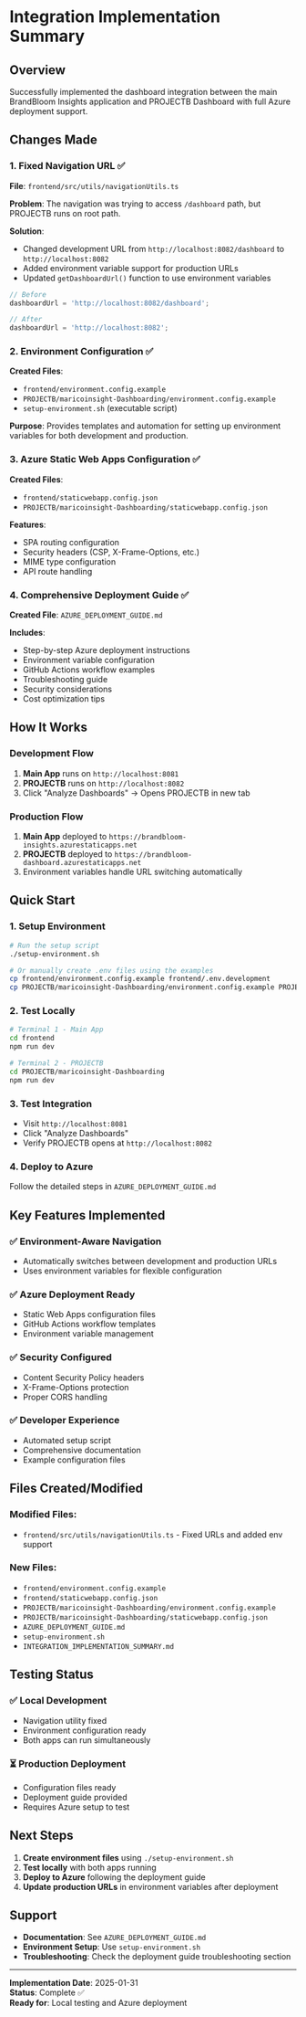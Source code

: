 # Integration Implementation Summary

## Overview

Successfully implemented the dashboard integration between the main BrandBloom Insights application and PROJECTB Dashboard with full Azure deployment support.

## Changes Made

### 1. Fixed Navigation URL ✅

**File**: `frontend/src/utils/navigationUtils.ts`

**Problem**: The navigation was trying to access `/dashboard` path, but PROJECTB runs on root path.

**Solution**: 
- Changed development URL from `http://localhost:8082/dashboard` to `http://localhost:8082`
- Added environment variable support for production URLs
- Updated `getDashboardUrl()` function to use environment variables

```typescript
// Before
dashboardUrl = 'http://localhost:8082/dashboard';

// After  
dashboardUrl = 'http://localhost:8082';
```

### 2. Environment Configuration ✅

**Created Files**:
- `frontend/environment.config.example`
- `PROJECTB/maricoinsight-Dashboarding/environment.config.example`
- `setup-environment.sh` (executable script)

**Purpose**: Provides templates and automation for setting up environment variables for both development and production.

### 3. Azure Static Web Apps Configuration ✅

**Created Files**:
- `frontend/staticwebapp.config.json`
- `PROJECTB/maricoinsight-Dashboarding/staticwebapp.config.json`

**Features**:
- SPA routing configuration
- Security headers (CSP, X-Frame-Options, etc.)
- MIME type configuration
- API route handling

### 4. Comprehensive Deployment Guide ✅

**Created File**: `AZURE_DEPLOYMENT_GUIDE.md`

**Includes**:
- Step-by-step Azure deployment instructions
- Environment variable configuration
- GitHub Actions workflow examples
- Troubleshooting guide
- Security considerations
- Cost optimization tips

## How It Works

### Development Flow
1. **Main App** runs on `http://localhost:8081`
2. **PROJECTB** runs on `http://localhost:8082`
3. Click "Analyze Dashboards" → Opens PROJECTB in new tab

### Production Flow
1. **Main App** deployed to `https://brandbloom-insights.azurestaticapps.net`
2. **PROJECTB** deployed to `https://brandbloom-dashboard.azurestaticapps.net`
3. Environment variables handle URL switching automatically

## Quick Start

### 1. Setup Environment
```bash
# Run the setup script
./setup-environment.sh

# Or manually create .env files using the examples
cp frontend/environment.config.example frontend/.env.development
cp PROJECTB/maricoinsight-Dashboarding/environment.config.example PROJECTB/maricoinsight-Dashboarding/.env.development
```

### 2. Test Locally
```bash
# Terminal 1 - Main App
cd frontend
npm run dev

# Terminal 2 - PROJECTB  
cd PROJECTB/maricoinsight-Dashboarding
npm run dev
```

### 3. Test Integration
- Visit `http://localhost:8081`
- Click "Analyze Dashboards"
- Verify PROJECTB opens at `http://localhost:8082`

### 4. Deploy to Azure
Follow the detailed steps in `AZURE_DEPLOYMENT_GUIDE.md`

## Key Features Implemented

### ✅ Environment-Aware Navigation
- Automatically switches between development and production URLs
- Uses environment variables for flexible configuration

### ✅ Azure Deployment Ready
- Static Web Apps configuration files
- GitHub Actions workflow templates
- Environment variable management

### ✅ Security Configured
- Content Security Policy headers
- X-Frame-Options protection
- Proper CORS handling

### ✅ Developer Experience
- Automated setup script
- Comprehensive documentation
- Example configuration files

## Files Created/Modified

### Modified Files:
- `frontend/src/utils/navigationUtils.ts` - Fixed URLs and added env support

### New Files:
- `frontend/environment.config.example`
- `frontend/staticwebapp.config.json`
- `PROJECTB/maricoinsight-Dashboarding/environment.config.example`
- `PROJECTB/maricoinsight-Dashboarding/staticwebapp.config.json`
- `AZURE_DEPLOYMENT_GUIDE.md`
- `setup-environment.sh`
- `INTEGRATION_IMPLEMENTATION_SUMMARY.md`

## Testing Status

### ✅ Local Development
- Navigation utility fixed
- Environment configuration ready
- Both apps can run simultaneously

### ⏳ Production Deployment
- Configuration files ready
- Deployment guide provided
- Requires Azure setup to test

## Next Steps

1. **Create environment files** using `./setup-environment.sh`
2. **Test locally** with both apps running
3. **Deploy to Azure** following the deployment guide
4. **Update production URLs** in environment variables after deployment

## Support

- **Documentation**: See `AZURE_DEPLOYMENT_GUIDE.md`
- **Environment Setup**: Use `setup-environment.sh`
- **Troubleshooting**: Check the deployment guide troubleshooting section

---

**Implementation Date**: 2025-01-31  
**Status**: Complete ✅  
**Ready for**: Local testing and Azure deployment
